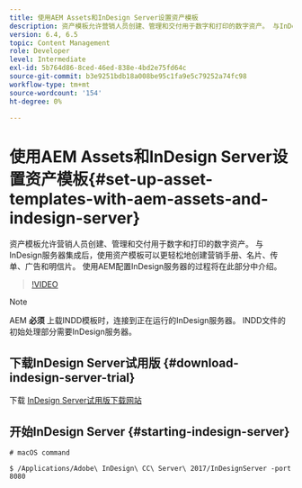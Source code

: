 ```yaml
---
title: 使用AEM Assets和InDesign Server设置资产模板
description: 资产模板允许营销人员创建、管理和交付用于数字和打印的数字资产。 与InDesign服务器集成后，使用资产模板可以更轻松地创建营销手册、名片、传单、广告和明信片。 使用AEM配置InDesign服务器的过程将在此部分中介绍。
version: 6.4, 6.5
topic: Content Management
role: Developer
level: Intermediate
exl-id: 5b764d86-8ced-46ed-838e-4bd2e75fd64c
source-git-commit: b3e9251bdb18a008be95c1fa9e5c79252a74fc98
workflow-type: tm+mt
source-wordcount: '154'
ht-degree: 0%

---
```


# 使用AEM Assets和InDesign Server设置资产模板{#set-up-asset-templates-with-aem-assets-and-indesign-server}

资产模板允许营销人员创建、管理和交付用于数字和打印的数字资产。 与InDesign服务器集成后，使用资产模板可以更轻松地创建营销手册、名片、传单、广告和明信片。 使用AEM配置InDesign服务器的过程将在此部分中介绍。

>[!VIDEO](https://video.tv.adobe.com/v/17069?quality=12&learn=on)

>[!NOTE]
>
>AEM **必须** 上载INDD模板时，连接到正在运行的InDesign服务器。 INDD文件的初始处理部分需要InDesign服务器。

## 下载InDesign Server试用版 {#download-indesign-server-trial}

下载 [InDesign Server试用版下载网站](https://www.adobeprerelease.com/)

## 开始InDesign Server {#starting-indesign-server}

```shell
# macOS command

$ /Applications/Adobe\ InDesign\ CC\ Server\ 2017/InDesignServer -port 8080
```
